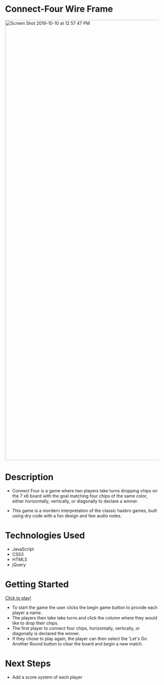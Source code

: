 # Connect-Four Wire Frame

<img width="1440" alt="Screen Shot 2019-10-10 at 12 57 47 PM" src="https://user-images.githubusercontent.com/53157290/66604093-4e084d00-eb62-11e9-923a-bd55096b857f.png">



# Description 

* Connect Four is a game where two players take turns dropping chips on the 7 x6  board with the goal matching four chips of the same color, either horizontally, vertically, or diagonally to declare 
a winner. 

* This game is a mordern interpretation of the classic hasbro games, built using dry code with a fun design and few audio notes.


# Technologies Used
* JavaScript
* CSS3
* HTML5
* jQuery

# Getting Started 

[Click to play!](https://eecanada.github.io/connect-four/)

* To start the game the user clicks the begin game button to provide each player a name.
* The players then take take turns and  click the column where they would like to drop their chips.
* The first player to connect four chips, horizontally, vertically, or diagonally is declared the winner.
* If they chose to play again, the player can then select the 'Let's Go Another Round button to clear the board and begin a new match.


# Next Steps
* Add a score system of each player 



